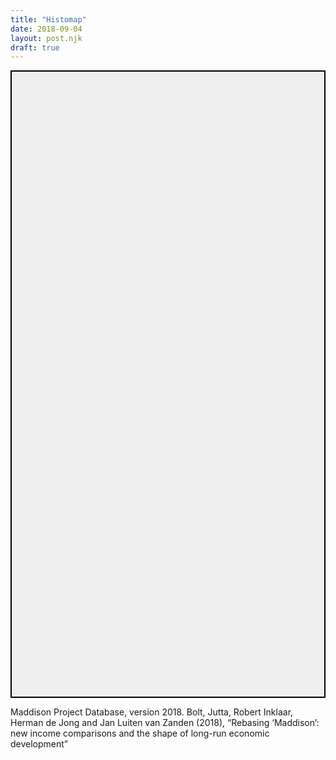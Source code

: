 ```yaml
---
title: "Histomap"
date: 2018-09-04
layout: post.njk
draft: true
---
```


<div class="center">

<svg class="histomap" viewBox="0 0 200 400">
  <rect x="0" y="0" width="200" height="400" fill="#eee" />
<!--     <text x="5" y="30">A nice rectangle</text> -->
<!-- <polygon points="100, 0, 180, 60, 80, 120, 400, 200, 400, 0" fill="#ddd" /> -->
</svg>

</div>

Maddison Project Database, version 2018. Bolt, Jutta, Robert Inklaar, Herman de Jong and Jan Luiten van Zanden (2018), “Rebasing ‘Maddison’: new income comparisons and the shape of long-run economic development” 


<style>
.histomap {
  border: 2px solid black;
}
</style>

<script src="/js/axios.min.js"></script>

<script>
// ------
// CONFIG
// ------

/* SVG size and colors */
const width = 200;
const height = 400;
const colorList = [
  '#F57373',
  '#FCA469',
  '#F6C458',
  '#E6F598',
  '#8ECC75',
  '#47B068',
]

/* Timeline */
const startYear = 2015;
const endYear = 1960;
const yearInterval = 5;

/* Countries */
let countryList = [
  'Brazil',
  'Canada',
  'China',
  'France',
  'Germany',
  'India',
  'Indonesia',
  'Italy',
  'Japan',
  'Russian Federation',
  'Spain',
  'United Kingdom',
  'United States',
  // 'West Germany',
]


// ----------
// FETCH DATA
// ----------

function fetchData() {
  return axios.get('/data/gdp-by-country.json')
    .then((response) => {
      return response.data;
    })
}


// ------------
// PROCESS DATA
// ------------

// years `map` stores total GDP for the year across countries
const years = new Map();
for (let year = startYear; year >= endYear; year -= yearInterval) {
  years.set(year, 0);
}

function processData(data) {
  // Sum up GDP totals for the year and store in years map
  for (let year of years.keys()) {
    for (let country in data){
      if (countryList.indexOf(country) !== -1) {
        let countryObj = data[country];
        if (countryObj.hasOwnProperty(year)) {
          years.set(year, years.get(year) + countryObj[year]);
        }
      }
    }
  }
}

function drawChart(data) {
  // Loop through countries
  // Object.keys(countries).forEach((countryName, index) => {

  let index = 0;
  let polys = [];
  let points;

  for (let country in data) {
    index++;
    let countryObj = data[country];

      let poly = document.createElementNS("http://www.w3.org/2000/svg", "polygon");
      poly.setAttribute('fill', colorList[index % colorList.length]);

      points = '0, 0';
    //   for (let i = 0; i < YEARS; i++) {
    //     points += `, ${(country[i] + gdpCounter[i]) / gdpTotals[i] * width}, ${i * (height / (YEARS - 1))}`;
    //     gdpCounter[i] += country[i];
    //   }

    //   points += `, 0, ${height}`
    //   poly.setAttribute('points', points);

    //   polys.push(poly);
    // });







    // Draw left edge going down. Use prev countries right edge points.

    // Draw line at bottom connecting to right

    // Draw right going up. Save right edge points.

    // Draw line at top connecting to left

    poly.setAttribute('points', points);

    polys.push(poly);

  }    

  let frag = document.createDocumentFragment()

  for (let i = polys.length - 1; i >= 0; i--) {
    frag.appendChild(polys[i]);  
  }

  document.querySelector('.histomap').appendChild(frag);

  // console.log(years);
  // console.log(data);
}

fetchData().then(data => {
  processData(data);
  drawChart(data);
})

// let gdpTotals = new Array(YEARS).fill(0);
// let gdpCounter = new Array(YEARS).fill(0);

// for (let i = 0; i < YEARS; i++) {
//   for (let country in countries) {
//     gdpTotals[i] += countries[country][i];
//   }
// }




// let polys = [];

// let points;

// Object.keys(countries).forEach((countryName, index) => {
//   let country = countries[countryName]

//   let poly = document.createElementNS("http://www.w3.org/2000/svg", "polygon");
//   poly.setAttribute('fill', colorList[index % colorList.length]);

//   points = '0, 0';
//   for (let i = 0; i < YEARS; i++) {
//     points += `, ${(country[i] + gdpCounter[i]) / gdpTotals[i] * width}, ${i * (height / (YEARS - 1))}`;
//     gdpCounter[i] += country[i];
//   }

//   points += `, 0, ${height}`
//   poly.setAttribute('points', points);

//   polys.push(poly);
// });


// let frag = document.createDocumentFragment()

// for (let i = polys.length - 1; i >= 0; i--) {
//   frag.appendChild(polys[i]);  
// }

// document.querySelector('.histomap').appendChild(frag);
</script>

